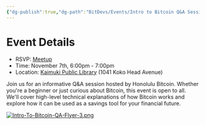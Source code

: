 ```yaml
---
{"dg-publish":true,"dg-path":"BitDevs/Events/Intro to Bitcoin Q&A Session 2.md","permalink":"/bit-devs/events/intro-to-bitcoin-q-and-a-session-2/","title":"Intro to Bitcoin Q&A Session 2","tags":["bitcoin","resource","workshop"],"noteIcon":"3","created":"2024-10-21T17:51:25.303-10:00","updated":"2024-10-21T17:54:34.275-10:00"}
---
```




# Event Details

- RSVP: [Meetup](https://www.meetup.com/honolulu-bitdevs/events/304021589/)
- Time: November 7th, 6:00pm - 7:00pm
- Location: [Kaimuki Public Library](https://www.librarieshawaii.org/branch/kaimuki-public-library/) (1041 Koko Head Avenue)

Join us for an informative Q&A session hosted by Honolulu Bitcoin. Whether you're a beginner or just curious about Bitcoin, this event is open to all. We'll cover high-level technical explanations of how Bitcoin works and explore how it can be used as a savings tool for your financial future.

[![Intro-To-Bitcoin-QA-Flyer-3.png](/img/user/para/artifacts/Intro-To-Bitcoin-QA-Flyer-3.png)](https://www.meetup.com/honolulu-bitdevs/events/304021589/)

